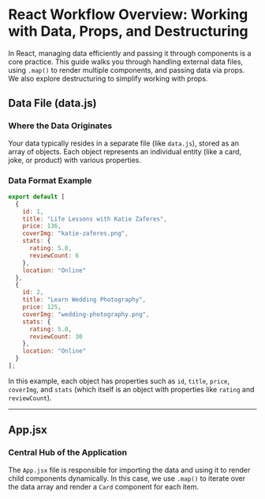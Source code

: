 # React Workflow Overview: Working with Data, Props, and Destructuring

In React, managing data efficiently and passing it through components is a core practice. This guide walks you through handling external data files, using `.map()` to render multiple components, and passing data via props. We also explore destructuring to simplify working with props.

## Data File (data.js)

### Where the Data Originates

Your data typically resides in a separate file (like `data.js`), stored as an array of objects. Each object represents an individual entity (like a card, joke, or product) with various properties.

### Data Format Example

```javascript
export default [
  {
    id: 1,
    title: "Life Lessons with Katie Zaferes",
    price: 136,
    coverImg: "katie-zaferes.png",
    stats: {
      rating: 5.0,
      reviewCount: 6
    },
    location: "Online"
  },
  {
    id: 2,
    title: "Learn Wedding Photography",
    price: 125,
    coverImg: "wedding-photography.png",
    stats: {
      rating: 5.0,
      reviewCount: 30
    },
    location: "Online"
  }
];
```

In this example, each object has properties such as `id`, `title`, `price`, `coverImg`, and `stats` (which itself is an object with properties like `rating` and `reviewCount`).

---

## App.jsx

### Central Hub of the Application

The `App.jsx` file is responsible for importing the data and using it to render child components dynamically. In this case, we use `.map()` to iterate over the data array and render a `Card` component for each item.
